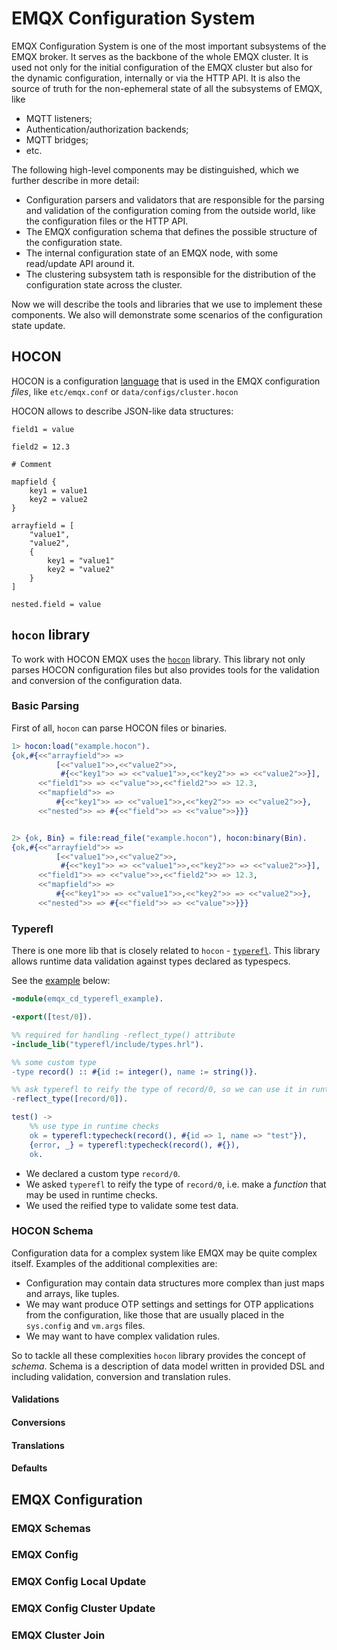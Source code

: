 # EMQX Configuration System

EMQX Configuration System is one of the most important subsystems of the EMQX broker.
It serves as the backbone of the whole EMQX cluster. It is used not only for the initial
configuration of the EMQX cluster but also for the dynamic configuration, internally or
via the HTTP API.
It is also the source of truth for the non-ephemeral state of all the subsystems of EMQX, like
* MQTT listeners;
* Authentication/authorization backends;
* MQTT bridges;
* etc.

The following high-level components may be distinguished, which we further describe in more detail:
* Configuration parsers and validators that are responsible for the parsing and validation of the configuration coming from the outside world, like the configuration files or the HTTP API.
* The EMQX configuration schema that defines the possible structure of the configuration state.
* The internal configuration state of an EMQX node, with some read/update API around it.
* The clustering subsystem tath is responsible for the distribution of the configuration state across the cluster.

Now we will describe the tools and libraries that we use to implement these components. We also will demonstrate some scenarios of the configuration state update.

## HOCON

HOCON is a configuration [language](https://github.com/lightbend/config/blob/main/HOCON.md) that is used in the EMQX configuration _files_, like `etc/emqx.conf` or `data/configs/cluster.hocon`

HOCON allows to describe JSON-like data structures:

```
field1 = value

field2 = 12.3

# Comment

mapfield {
    key1 = value1
    key2 = value2
}

arrayfield = [
    "value1",
    "value2",
    {
        key1 = "value1"
        key2 = "value2"
    }
]

nested.field = value
```

## `hocon` library

To work with HOCON EMQX uses the [`hocon`](https://github.com/emqx/hocon) library.
This library not only parses HOCON configuration files but also provides tools for the validation and conversion of the configuration data.

### Basic Parsing

First of all, `hocon` can parse HOCON files or binaries.

```erlang
1> hocon:load("example.hocon").
{ok,#{<<"arrayfield">> =>
          [<<"value1">>,<<"value2">>,
           #{<<"key1">> => <<"value1">>,<<"key2">> => <<"value2">>}],
      <<"field1">> => <<"value">>,<<"field2">> => 12.3,
      <<"mapfield">> =>
          #{<<"key1">> => <<"value1">>,<<"key2">> => <<"value2">>},
      <<"nested">> => #{<<"field">> => <<"value">>}}}


2> {ok, Bin} = file:read_file("example.hocon"), hocon:binary(Bin).
{ok,#{<<"arrayfield">> =>
          [<<"value1">>,<<"value2">>,
           #{<<"key1">> => <<"value1">>,<<"key2">> => <<"value2">>}],
      <<"field1">> => <<"value">>,<<"field2">> => 12.3,
      <<"mapfield">> =>
          #{<<"key1">> => <<"value1">>,<<"key2">> => <<"value2">>},
      <<"nested">> => #{<<"field">> => <<"value">>}}}
```

### Typerefl

There is one more lib that is closely related to `hocon` - [`typerefl`](https://github.com/ieQu1/typerefl).
This library allows runtime data validation against types declared as typespecs.

See the [example](src/emqx_cd_typerefl_example.erl) below:

```erlang
-module(emqx_cd_typerefl_example).

-export([test/0]).

%% required for handling -reflect_type() attribute
-include_lib("typerefl/include/types.hrl").

%% some custom type
-type record() :: #{id := integer(), name := string()}.

%% ask typerefl to reify the type of record/0, so we can use it in runtime
-reflect_type([record/0]).

test() ->
    %% use type in runtime checks
    ok = typerefl:typecheck(record(), #{id => 1, name => "test"}),
    {error, _} = typerefl:typecheck(record(), #{}),
    ok.
```

* We declared a custom type `record/0`.
* We asked `typerefl` to reify the type of `record/0`, i.e. make a _function_ that may be used in runtime checks.
* We used the reified type to validate some test data.

### HOCON Schema

Configuration data for a complex system like EMQX may be quite complex itself. Examples of the additional complexities are:

* Configuration may contain data structures more complex than just maps and arrays, like tuples.
* We may want produce OTP settings and settings for OTP applications from the configuration, like those that are usually placed in the `sys.config` and `vm.args` files.
* We may want to have complex validation rules.

So to tackle all these complexities `hocon` library provides the concept of _schema_. Schema is a description of data model written in provided DSL and including validation, conversion and translation rules.








#### Validations

#### Conversions

#### Translations

#### Defaults

## EMQX Configuration

### EMQX Schemas

### EMQX Config

### EMQX Config Local Update

### EMQX Config Cluster Update

### EMQX Cluster Join




